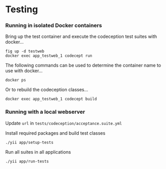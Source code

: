 Testing
=======

### Running in isolated Docker containers

Bring up the test container and execute the codeception test suites with docker...

```
fig up -d testweb
docker exec app_testweb_1 codecept run
```

The following commands can be used to determine the container name to use with docker...

```
docker ps
```

Or to rebuild the codeception classes...

```
docker exec app_testweb_1 codecept build
```

### Running with a local webserver

Update `url` in `tests/codeception/acceptance.suite.yml`

Install required packages and build test classes

```
./yii app/setup-tests
```

Run all suites in all applications

```
./yii app/run-tests
```

